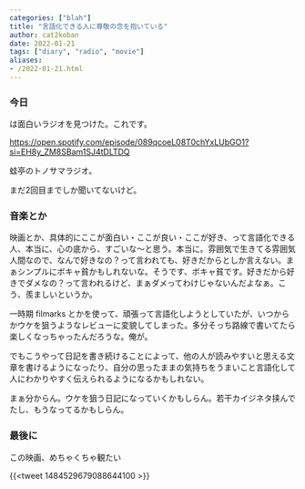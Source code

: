```yaml
---
categories: ["blah"]
title: "言語化できる人に尊敬の念を抱いている"
author: cat2koban
date: 2022-01-21
tags: ["diary", "radio", "movie"]
aliases:
- /2022-01-21.html
---
```


### 今日

は面白いラジオを見つけた。これです。

https://open.spotify.com/episode/089qcoeL08T0chYxLUbGO1?si=EH8y_ZM8SBam1SJ4tDLTDQ

蛙亭のトノサマラジオ。

まだ2回目までしか聞いてないけど。

### 音楽とか

映画とか、具体的にここが面白い・ここが良い・ここが好き、って言語化できる人、本当に、心の底から、すごいな〜と思う。本当に。雰囲気で生きてる雰囲気人間なので、なんで好きなの？って言われても、好きだからとしか言えない。まぁシンプルにボキャ貧かもしれないな。そうです、ボキャ貧です。好きだから好きでダメなの？って言われるけど、まぁダメってわけじゃないんだよなぁ。こう、羨ましいというか。

一時期 filmarks とかを使って、頑張って言語化しようとしていたが、いつからかウケを狙うようなレビューに変貌してしまった。多分そっち路線で書いてたら楽しくなっちゃったんだろうな。俺が。

でもこうやって日記を書き続けることによって、他の人が読みやすいと思える文章を書けるようになったり、自分の思ったままの気持ちをうまいこと言語化して人にわかりやすく伝えられるようになるかもしれない。

まぁ分からん。ウケを狙う日記になっていくかもしらん。若干カイジネタ挟んでたし、もうなってるかもしらん。

### 最後に

この映画、めちゃくちゃ観たい

{{<tweet 1484529679088644100 >}}
